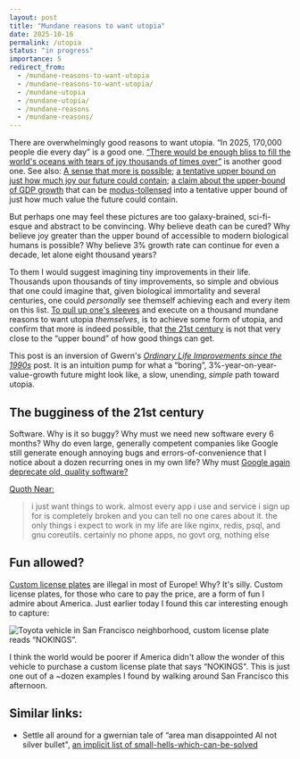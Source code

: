 ```yaml
---
layout: post
title: "Mundane reasons to want utopia"
date: 2025-10-16
permalink: /utopia
status: "in progress"
importance: 5
redirect_from:
  - /mundane-reasons-to-want-utopia
  - /mundane-reasons-to-want-utopia/
  - /mundane-utopia
  - /mundane-utopia/
  - /mundane-reasons
  - /mundane-reasons/
---
```


There are overwhelmingly good reasons to want utopia. “In 2025, 170,000 people die every day” is a good one. [“There would be enough bliss to fill the world's oceans with tears of joy thousands of times over”](https://nickbostrom.com/utopia) is another good one. See also: [A sense that more is possible](https://www.lesswrong.com/posts/Nu3wa6npK4Ry66vFp/a-sense-that-more-is-possible); [a tentative upper bound on just how much joy our future could contain](https://joecarlsmith.com/2021/01/18/actually-possible-thoughts-on-utopia); [a claim about the upper-bound of GDP growth](https://www.lesswrong.com/posts/5FZxhdi6hZp8QwK7k/this-can-t-go-on) that can be [modus-tollensed](gwern.net/modus) into a tentative upper bound of just how much value the future could contain.


But perhaps one may feel these pictures are too galaxy-brained, sci-fi-esque and abstract to be convincing. Why believe death can be cured? Why believe joy greater than the upper bound of accessible to modern biological humans is possible? Why believe 3% growth rate can continue for even a decade, let alone eight thousand years?


To them I would suggest imagining tiny improvements in their life. Thousands upon thousands of tiny improvements, so simple and obvious that one could imagine that, given biological immortality and several centuries, one could *personally* see themself achieving each and every item on this list. [To pull up one's sleeves](https://croissanthology.com/vanilla) and execute on a thousand mundane reasons to want utopia *themselves*, is to achieve some form of utopia, and confirm that more is indeed possible, that [the 21st century](https://croissanthology.com/situation) is not that very close to the “upper bound” of how good things can get.


This post is an inversion of Gwern's [*Ordinary Life Improvements since the 1990s*](gwern.net/improvement) post. It is an intuition pump for what a “boring”, 3%-year-on-year-value-growth future might look like, a slow, unending, *simple* path toward utopia.


## The bugginess of the 21st century


Software. Why is it so buggy? Why must we need new software every 6 months? Why do even large, generally competent companies like Google still generate enough annoying bugs and errors-of-convenience that I notice about a dozen recurring ones in my own life? Why must [Google again deprecate old, quality software?](https://gwern.net/google-shutdown)


[Quoth Near:](v)


> i just want things to work. almost every app i use and service i sign up for is completely broken and you can tell no one cares about it. the only things i expect to work in my life are like nginx, redis, psql, and gnu coreutils. certainly no phone apps, no govt org, nothing else


## Fun allowed?


[Custom license plates](https://en.wikipedia.org/wiki/Vanity_plate) are illegal in most of Europe! Why? It's silly. Custom license plates, for those who care to pay the price, are a form of fun I admire about America. Just earlier today I found this car interesting enough to capture:


![Toyota vehicle in San Francisco neighborhood, custom license plate reads “NOKINGS”.](https://imgur.com/a/lcPrXkx.png)


I think the world would be poorer if America didn't allow the wonder of this vehicle to purchase a custom license plate that says “NOKINGS". This is just one out of a ~dozen examples I found by walking around San Francisco this afternoon.


## Similar links:


- Settle all around for a gwernian tale of “area man disappointed AI not silver bullet", [an implicit list of small-hells-which-can-be-solved](https://gwern.net/blog/2025/area-man)




[^1]:
